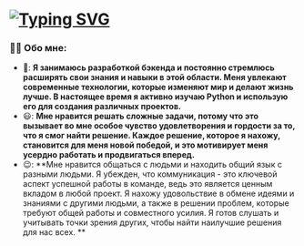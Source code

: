 <h1><a href="https://git.io/typing-svg"><img src="https://readme-typing-svg.demolab.com?font=Robot&weight=900&size=30&duration=4500&pause=1000&color=FF0000&vCenter=true&width=435&lines=Vladimir+Lisicyn;Beginner+Python-Developer" alt="Typing SVG" /></a></h1>

### :man_technologist: Обо мне:
- 🌱: **Я занимаюсь разработкой бэкенда и постоянно стремлюсь расширять свои знания и навыки в этой области. Меня увлекают современные технологии, которые изменяют мир и делают жизнь лучше. В настоящее время я активно изучаю Python и использую его для создания различных проектов.**
- 😃: **Мне нравится решать сложные задачи, потому что это вызывает во мне особое чувство удовлетворения и гордости за то, что я смог найти решение. Каждое решение, которое я нахожу, становится для меня новой победой, и это мотивирует меня усердно работать и продвигаться вперед.**
- 😉: **Мне нравится общаться с людьми и находить общий язык с разными людьми. Я убежден, что коммуникация - это ключевой аспект успешной работы в команде, ведь это является ценным вкладом в любой проект. Я нахожу удовольствие в обмене идеями и знаниями с другими людьми, а также в решении проблем, которые требуют общей работы и совместного усилия. Я готов слушать и учитывать точки зрения других, чтобы найти наилучшие решения для нас всех. **
